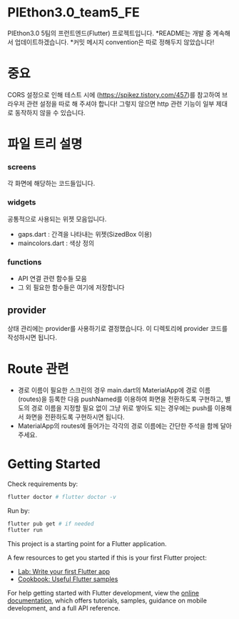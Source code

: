 # PIEthon3.0_team5_FE

PIEthon3.0 5팀의 프런트엔드(Flutter) 프로젝트입니다.
*README는 개발 중 계속해서 업데이트하겠습니다.
*커밋 메시지 convention은 따로 정해두지 않았습니다!

# 중요
CORS 설정으로 인해 테스트 시에 (https://spikez.tistory.com/457)를 참고하여 브라우저 관련 설정을 따로 해 주셔야 합니다! 
그렇지 않으면 http 관련 기능이 일부 제대로 동작하지 않을 수 있습니다.

# 파일 트리 설명

### screens

각 화면에 해당하는 코드들입니다.

### widgets

공통적으로 사용되는 위젯 모음입니다.

- gaps.dart : 간격을 나타내는 위젯(SizedBox 이용)
- maincolors.dart : 색상 정의

### functions

- API 연결 관련 함수들 모음
- 그 외 필요한 함수들은 여기에 저장합니다

## provider
상태 관리에는 provider를 사용하기로 결정했습니다. 
이 디렉토리에 provider 코드를 작성하시면 됩니다. 

# Route 관련
- 경로 이름이 필요한 스크린의 경우 main.dart의 MaterialApp에 경로 이름(routes)을 등록한 다음 pushNamed를 이용하여 화면을 전환하도록 구현하고, 
별도의 경로 이름을 지정할 필요 없이 그냥 위로 쌓아도 되는 경우에는 push를 이용해서 화면을 전환하도록 구현하시면 됩니다. 
- MaterialApp의 routes에 들어가는 각각의 경로 이름에는 간단한 주석을 함께 달아 주세요.

# Getting Started

Check requirements by:

```bash
flutter doctor # flutter doctor -v
```

Run by:

```bash
flutter pub get # if needed
flutter run
```

This project is a starting point for a Flutter application.

A few resources to get you started if this is your first Flutter project:

- [Lab: Write your first Flutter app](https://docs.flutter.dev/get-started/codelab)
- [Cookbook: Useful Flutter samples](https://docs.flutter.dev/cookbook)

For help getting started with Flutter development, view the
[online documentation](https://docs.flutter.dev/), which offers tutorials,
samples, guidance on mobile development, and a full API reference.
